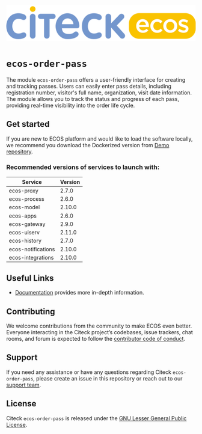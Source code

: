 ![Citeck ECOS Logo](https://raw.githubusercontent.com/Citeck/ecos-ui/develop/public/img/logo/ecos-logo.png)

# `ecos-order-pass`

The module `ecos-order-pass` offers a user-friendly interface for creating and tracking passes. Users can easily enter pass details, including registration number, visitor's full name, organization, visit date information. The module allows you to track the status and progress of each pass, providing real-time visibility into the order life cycle.

## Get started

If you are new to ECOS platform and would like to load the software locally, we recommend you download the Dockerized version from [Demo repository](https://github.com/Citeck/ecos-community-demo).

### Recommended versions of services to launch with:

| Service            | Version |
|--------------------|---------|
| ecos-proxy         | 2.7.0   |
| ecos-process       | 2.6.0   |
| ecos-model         | 2.10.0  |
| ecos-apps          | 2.6.0   |
| ecos-gateway       | 2.9.0   |
| ecos-uiserv        | 2.11.0  |
| ecos-history       | 2.7.0   |
| ecos-notifications | 2.10.0  |
| ecos-integrations  | 2.10.0  |

## Useful Links

- [Documentation](https://citeck-ecos.readthedocs.io/ru/latest/index.html) provides more in-depth information.

## Contributing

We welcome contributions from the community to make ECOS even better. Everyone interacting in the Citeck project’s codebases, issue trackers, chat rooms, and forum is expected to follow the [contributor code of conduct](https://github.com/rubygems/rubygems/blob/master/CODE_OF_CONDUCT.md).

## Support

If you need any assistance or have any questions regarding Citeck `ecos-order-pass`, please create an issue in this repository or reach out to our [support team](mailto:support@citeck.ru).

## License

Citeck `ecos-order-pass` is released under the [GNU Lesser General Public License](LICENSE).
